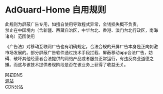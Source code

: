 # AdGuard-Home 自用规则
此规则为屏蔽广告专用，如擅自使用导致程式异常，金钱损失概不负责。
<br>
禁止在中国境内（含新疆、西藏自治区，中华台北、香港、澳门台北行政区，南海诸岛）范围使用

《广告法》对移动互联网广告也有明确规定，合法合规的开屏广告本身是正向刺激市场发展的。部分屏蔽广告软件通过技术手段拦截、屏蔽移动app合法广告，妨碍、破坏其他经营者合法提供的网络产品或者服务正常运行，有违反商业道德之嫌。而这与该技术提供者现阶段是否在该业务上获得了收益无关。



 [阿初DNS](https://dns.xhrzg2017.xyz)<br>
 [源站](https://dns.xhrzg2017.xyz/dns-query)<br>
 [CDN分站](https://doh.xhrzg2017.xyz/dns-query)
